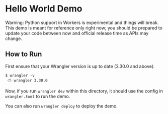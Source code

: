 # Hello World Demo

Warning: Python support in Workers is experimental and things will break. This
demo is meant for reference only right now; you should be prepared to update
your code between now and official release time as APIs may change.

## How to Run
First ensure that your Wrangler version is up to date (3.30.0 and above).
```
$ wrangler -v
 ⛅️ wrangler 3.30.0
```

Now, if you run `wrangler dev` within this directory, it should use the config
in `wrangler.toml` to run the demo. 

You can also run `wrangler deploy` to deploy the demo. 